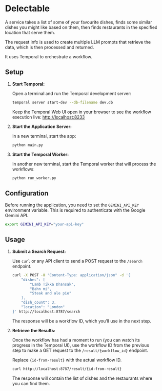 # Delectable

A service takes a list of some of your favourite dishes, finds some similar dishes you might like based on them, then finds restaurants in the specified location that serve them. 

The request info is used to create multiple LLM prompts that retrieve the data, which is then processed and returned.

It uses Temporal to orchestrate a workflow.

## Setup

1.  **Start Temporal:**

    Open a terminal and run the Temporal development server:

    ```bash
    temporal server start-dev --db-filename dev.db
    ```

    Keep the Temporal Web UI open in your browser to see the workflow execution live: [http://localhost:8233](http://localhost:8233)

2.  **Start the Application Server:**

    In a new terminal, start the app:

    ```bash
    python main.py
    ```

3.  **Start the Temporal Worker:**

    In another new terminal, start the Temporal worker that will process the workflows:

    ```bash
    python run_worker.py
    ```

## Configuration

Before running the application, you need to set the `GEMINI_API_KEY` environment variable. This is required to authenticate with the Google Gemini API.

```bash
export GEMINI_API_KEY="your-api-key"
```

## Usage

1.  **Submit a Search Request:**

    Use `curl` or any API client to send a POST request to the `/search` endpoint.

    ```bash
    curl -X POST -H "Content-Type: application/json" -d '{
        "dishes": [
            "Lamb Tikka Dhansak",
            "Bahn mi",
            "Steak and ale pie"
        ],
        "dish_count": 3,
        "location": "London"
    }' http://localhost:8787/search
    ```

    The response will be a workflow ID, which you'll use in the next step.

2.  **Retrieve the Results:**

    Once the workflow has had a moment to run (you can watch its progress in the Temporal UI), use the workflow ID from the previous step to make a GET request to the `/result/{workflow_id}` endpoint.

    Replace `{id-from-result}` with the actual workflow ID.

    ```bash
    curl http://localhost:8787/result/{id-from-result}
    ```

    The response will contain the list of dishes and the restaurants where you can find them.

